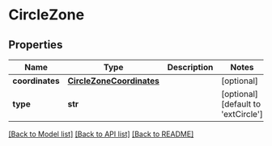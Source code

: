 # CircleZone

## Properties
Name | Type | Description | Notes
------------ | ------------- | ------------- | -------------
**coordinates** | [**CircleZoneCoordinates**](CircleZoneCoordinates.md) |  | [optional] 
**type** | **str** |  | [optional] [default to 'extCircle']

[[Back to Model list]](../../README.md#documentation-for-models) [[Back to API list]](../../README.md#documentation-for-api-endpoints) [[Back to README]](../../README.md)


